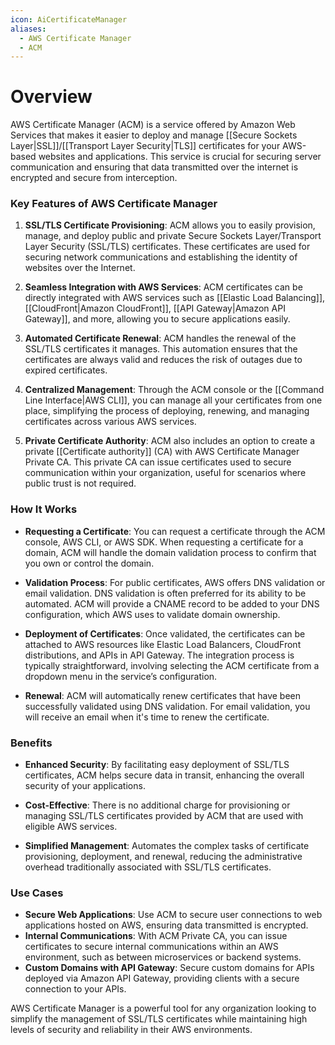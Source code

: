 ```yaml
---
icon: AiCertificateManager
aliases:
  - AWS Certificate Manager
  - ACM
---
```

# Overview

AWS Certificate Manager (ACM) is a service offered by Amazon Web Services that makes it easier to deploy and manage [[Secure Sockets Layer|SSL]]/[[Transport Layer Security|TLS]] certificates for your AWS-based websites and applications. This service is crucial for securing server communication and ensuring that data transmitted over the internet is encrypted and secure from interception.

### Key Features of AWS Certificate Manager

1. **SSL/TLS Certificate Provisioning**: ACM allows you to easily provision, manage, and deploy public and private Secure Sockets Layer/Transport Layer Security (SSL/TLS) certificates. These certificates are used for securing network communications and establishing the identity of websites over the Internet.
    
2. **Seamless Integration with AWS Services**: ACM certificates can be directly integrated with AWS services such as [[Elastic Load Balancing]], [[CloudFront|Amazon CloudFront]], [[API Gateway|Amazon API Gateway]], and more, allowing you to secure applications easily.
    
3. **Automated Certificate Renewal**: ACM handles the renewal of the SSL/TLS certificates it manages. This automation ensures that the certificates are always valid and reduces the risk of outages due to expired certificates.
    
4. **Centralized Management**: Through the ACM console or the [[Command Line Interface|AWS CLI]], you can manage all your certificates from one place, simplifying the process of deploying, renewing, and managing certificates across various AWS services.
    
5. **Private Certificate Authority**: ACM also includes an option to create a private [[Certificate authority]] (CA) with AWS Certificate Manager Private CA. This private CA can issue certificates used to secure communication within your organization, useful for scenarios where public trust is not required.
    

### How It Works

- **Requesting a Certificate**: You can request a certificate through the ACM console, AWS CLI, or AWS SDK. When requesting a certificate for a domain, ACM will handle the domain validation process to confirm that you own or control the domain.
    
- **Validation Process**: For public certificates, AWS offers DNS validation or email validation. DNS validation is often preferred for its ability to be automated. ACM will provide a CNAME record to be added to your DNS configuration, which AWS uses to validate domain ownership.
    
- **Deployment of Certificates**: Once validated, the certificates can be attached to AWS resources like Elastic Load Balancers, CloudFront distributions, and APIs in API Gateway. The integration process is typically straightforward, involving selecting the ACM certificate from a dropdown menu in the service’s configuration.
    
- **Renewal**: ACM will automatically renew certificates that have been successfully validated using DNS validation. For email validation, you will receive an email when it's time to renew the certificate.
    

### Benefits

- **Enhanced Security**: By facilitating easy deployment of SSL/TLS certificates, ACM helps secure data in transit, enhancing the overall security of your applications.
    
- **Cost-Effective**: There is no additional charge for provisioning or managing SSL/TLS certificates provided by ACM that are used with eligible AWS services.
    
- **Simplified Management**: Automates the complex tasks of certificate provisioning, deployment, and renewal, reducing the administrative overhead traditionally associated with SSL/TLS certificates.
    

### Use Cases

- **Secure Web Applications**: Use ACM to secure user connections to web applications hosted on AWS, ensuring data transmitted is encrypted.
- **Internal Communications**: With ACM Private CA, you can issue certificates to secure internal communications within an AWS environment, such as between microservices or backend systems.
- **Custom Domains with API Gateway**: Secure custom domains for APIs deployed via Amazon API Gateway, providing clients with a secure connection to your APIs.

AWS Certificate Manager is a powerful tool for any organization looking to simplify the management of SSL/TLS certificates while maintaining high levels of security and reliability in their AWS environments.